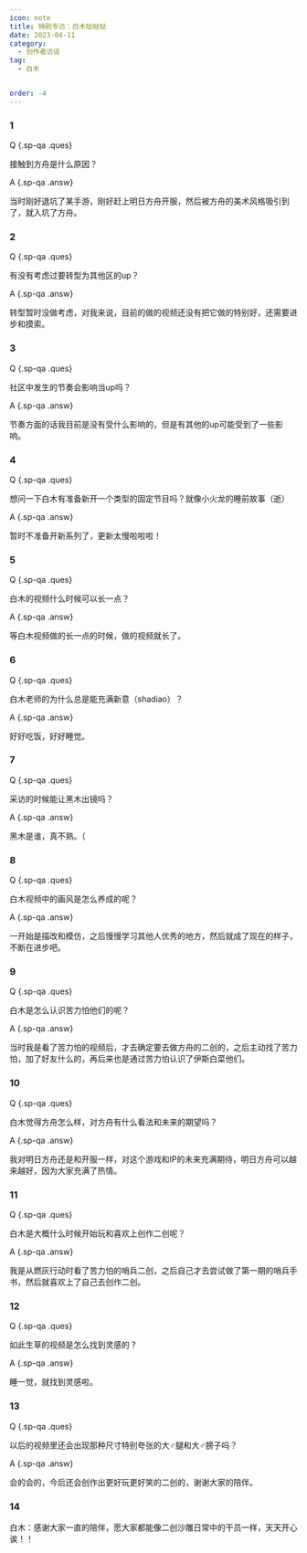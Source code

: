 ```yaml
---
icon: note
title: 特别专访：白木哒哒哒
date: 2023-04-11
category:
  - 创作者访谈
tag:
  - 白木


order: -4
---
```


<!-- more -->

### 1

Q {.sp-qa .ques}

接触到方舟是什么原因？

A {.sp-qa .answ}

当时刚好退坑了某手游，刚好赶上明日方舟开服，然后被方舟的美术风格吸引到了，就入坑了方舟。

### 2

Q {.sp-qa .ques}

有没有考虑过要转型为其他区的up？

A {.sp-qa .answ}

转型暂时没做考虑，对我来说，目前的做的视频还没有把它做的特别好，还需要进步和摸索。

### 3

Q {.sp-qa .ques}

社区中发生的节奏会影响当up吗？

A {.sp-qa .answ}

节奏方面的话我目前是没有受什么影响的，但是有其他的up可能受到了一些影响。

### 4

Q {.sp-qa .ques}

想问一下白木有准备新开一个类型的固定节目吗？就像小火龙的睡前故事（逝）

A {.sp-qa .answ}

暂时不准备开新系列了，更新太慢啦啦啦！

### 5

Q {.sp-qa .ques}

白木的视频什么时候可以长一点？

A {.sp-qa .answ}

等白木视频做的长一点的时候，做的视频就长了。

### 6

Q {.sp-qa .ques}

白木老师的为什么总是能充满新意（shadiao）？

A {.sp-qa .answ}

好好吃饭，好好睡觉。

### 7

Q {.sp-qa .ques}

采访的时候能让黑木出镜吗？

A {.sp-qa .answ}

黑木是谁，真不熟。（

### 8

Q {.sp-qa .ques}

白木视频中的画风是怎么养成的呢？

A {.sp-qa .answ}

一开始是描改和模仿，之后慢慢学习其他人优秀的地方，然后就成了现在的样子，不断在进步吧。

### 9

Q {.sp-qa .ques}

白木是怎么认识苦力怕他们的呢？

A {.sp-qa .answ}

当时我是看了苦力怕的视频后，才去确定要去做方舟的二创的，之后主动找了苦力怕，加了好友什么的，再后来也是通过苦力怕认识了伊斯白菜他们。

### 10

Q {.sp-qa .ques}

白木觉得方舟怎么样，对方舟有什么看法和未来的期望吗？

A {.sp-qa .answ}

我对明日方舟还是和开服一样，对这个游戏和IP的未来充满期待，明日方舟可以越来越好，因为大家充满了热情。

### 11

Q {.sp-qa .ques}

白木是大概什么时候开始玩和喜欢上创作二创呢？

A {.sp-qa .answ}

我是从燃灰行动时看了苦力怕的哨兵二创，之后自己才去尝试做了第一期的哨兵手书，然后就喜欢上了自己去创作二创。

### 12

Q {.sp-qa .ques}

如此生草的视频是怎么找到灵感的？

A {.sp-qa .answ}

睡一觉，就找到灵感啦。

### 13

Q {.sp-qa .ques}

以后的视频里还会出现那种尺寸特别夸张的大♂腿和大♂膀子吗？

A {.sp-qa .answ}

会的会的，今后还会创作出更好玩更好笑的二创的，谢谢大家的陪伴。

### 14

白木：感谢大家一直的陪伴，愿大家都能像二创沙雕日常中的干员一样，天天开心诶！！<eod />

<FakeAds />
